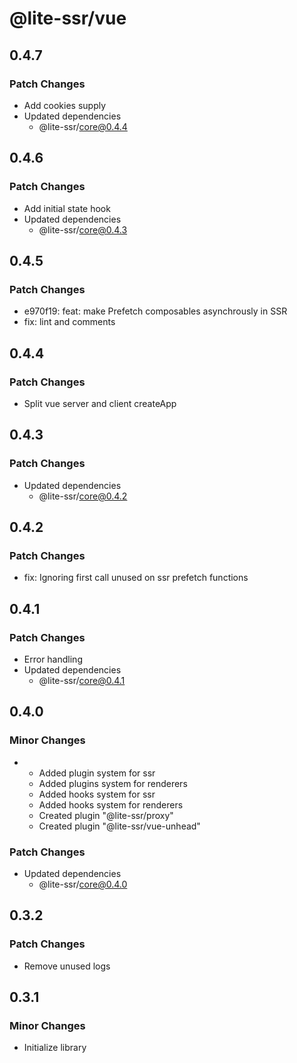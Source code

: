 # @lite-ssr/vue

## 0.4.7

### Patch Changes

- Add cookies supply
- Updated dependencies
  - @lite-ssr/core@0.4.4

## 0.4.6

### Patch Changes

- Add initial state hook
- Updated dependencies
  - @lite-ssr/core@0.4.3

## 0.4.5

### Patch Changes

- e970f19: feat: make Prefetch composables asynchrously in SSR
- fix: lint and comments

## 0.4.4

### Patch Changes

- Split vue server and client createApp

## 0.4.3

### Patch Changes

- Updated dependencies
  - @lite-ssr/core@0.4.2

## 0.4.2

### Patch Changes

- fix: Ignoring first call unused on ssr prefetch functions

## 0.4.1

### Patch Changes

- Error handling
- Updated dependencies
  - @lite-ssr/core@0.4.1

## 0.4.0

### Minor Changes

- - Added plugin system for ssr
  - Added plugins system for renderers
  - Added hooks system for ssr
  - Added hooks system for renderers
  - Created plugin "@lite-ssr/proxy"
  - Created plugin "@lite-ssr/vue-unhead"

### Patch Changes

- Updated dependencies
  - @lite-ssr/core@0.4.0

## 0.3.2

### Patch Changes

- Remove unused logs

## 0.3.1

### Minor Changes

- Initialize library
